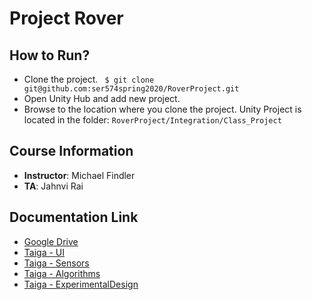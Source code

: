 # Project Rover

## How to Run?

- Clone the project.
` $ git clone git@github.com:ser574spring2020/RoverProject.git`
- Open Unity Hub and add new project.
- Browse to the location where you clone the project. Unity Project is located in the folder:
  `RoverProject/Integration/Class_Project`

## Course Information
- **Instructor**: Michael Findler
- **TA**: Jahnvi Rai

## Documentation Link
- [Google Drive](https://drive.google.com/drive/u/1/folders/179mMU8yw6jKtETn6Q0-5lH5IkhCP958J)
- [Taiga - UI](https://tree.taiga.io/project/gmatti1-ser574roverprojectui/timeline)
- [Taiga - Sensors](https://tree.taiga.io/project/aneeshdalvi-ser574-sensors-team/timeline)
- [Taiga - Algorithms](https://tree.taiga.io/project/jebush2-ser574-algorithms/timeline)
- [Taiga - ExperimentalDesign](https://tree.taiga.io/project/venkatasairam-rover-simulation/timeline)

